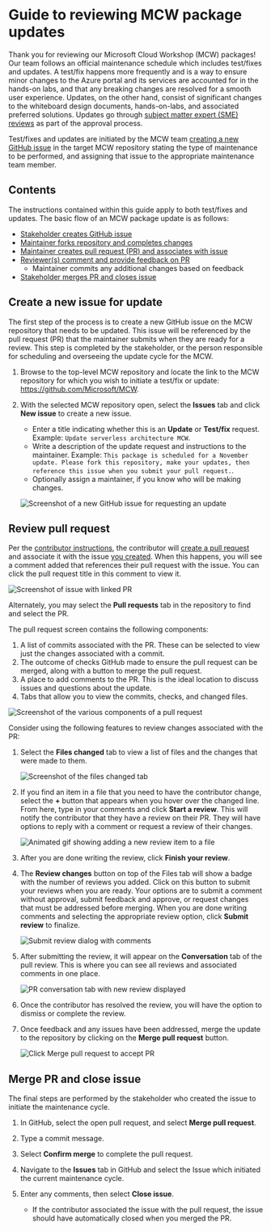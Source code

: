 # Guide to reviewing MCW package updates

Thank you for reviewing our Microsoft Cloud Workshop (MCW) packages! Our team follows an official maintenance schedule which includes test/fixes and updates. A test/fix happens more frequently and is a way to ensure minor changes to the Azure portal and its services are accounted for in the hands-on labs, and that any breaking changes are resolved for a smooth user experience. Updates, on the other hand, consist of significant changes to the whiteboard design documents, hands-on-labs, and associated preferred solutions. Updates go through [subject matter expert (SME) reviews](reviewers.md) as part of the approval process.

Test/fixes and updates are initiated by the MCW team [creating a new GitHub issue](reviewers.md#create-a-new-issue-for-update) in the target MCW repository stating the type of maintenance to be performed, and assigning that issue to the appropriate maintenance team member.

## Contents

The instructions contained within this guide apply to both test/fixes and updates. The basic flow of an MCW package update is as follows:

- [Stakeholder creates GitHub issue](#create-a-new-issue-for-update)
- [Maintainer forks repository and completes changes](contributors.md#fork-the-mcw-repository)
- [Maintainer creates pull request (PR) and associates with issue](contributors.md#create-pull-request)
- [Reviewer(s) comment and provide feedback on PR](#review-pull-request)
  - Maintainer commits any additional changes based on feedback
- [Stakeholder merges PR and closes issue](#merge-pr-and-close-issue)

## Create a new issue for update

The first step of the process is to create a new GitHub issue on the MCW repository that needs to be updated. This issue will be referenced by the pull request (PR) that the maintainer submits when they are ready for a review. This step is completed by the stakeholder, or the person responsible for scheduling and overseeing the update cycle for the MCW.

1. Browse to the top-level MCW repository and locate the link to the MCW repository for which you wish to initiate a test/fix or update: <https://github.com/Microsoft/MCW>.

2. With the selected MCW repository open, select the **Issues** tab and click **New issue** to create a new issue.

    - Enter a title indicating whether this is an **Update** or **Test/fix** request. Example: `Update serverless architecture MCW`.
    - Write a description of the update request and instructions to the maintainer. Example: `This package is scheduled for a November update. Please fork this repository, make your updates, then reference this issue when you submit your pull request.`.
    - Optionally assign a maintainer, if you know who will be making changes.

    ![Screenshot of a new GitHub issue for requesting an update](media/new-github-issue.png 'GitHub issue')

## Review pull request

Per the [contributor instructions](contributors.md), the contributor will [create a pull request](contributors.md#create-pull-request) and associate it with the issue [you created](#create-a-new-issue-for-update). When this happens, you will see a comment added that references their pull request with the issue. You can click the pull request title in this comment to view it.

![Screenshot of issue with linked PR](media/issue-with-linked-pr.png 'Issue with linked PR')

Alternately, you may select the **Pull requests** tab in the repository to find and select the PR.

The pull request screen contains the following components:

1. A list of commits associated with the PR. These can be selected to view just the changes associated with a commit.
2. The outcome of checks GitHub made to ensure the pull request can be merged, along with a button to merge the pull request.
3. A place to add comments to the PR. This is the ideal location to discuss issues and questions about the update.
4. Tabs that allow you to view the commits, checks, and changed files.

![Screenshot of the various components of a pull request](media/pull-request-components.png 'Pull request components')

Consider using the following features to review changes associated with the PR:

1. Select the **Files changed** tab to view a list of files and the changes that were made to them.

    ![Screenshot of the files changed tab](media/files-changed-tab.png 'Files changed tab')

2. If you find an item in a file that you need to have the contributor change, select the **+** button that appears when you hover over the changed line. From here, type in your comments and click **Start a review**. This will notify the contributor that they have a review on their PR. They will have options to reply with a comment or request a review of their changes.

    ![Animated gif showing adding a new review item to a file](media/start-review.gif 'Start review')

3. After you are done writing the review, click **Finish your review**.

4. The **Review changes** button on top of the Files tab will show a badge with the number of reviews you added. Click on this button to submit your reviews when you are ready. Your options are to submit a comment without approval, submit feedback and approve, or request changes that must be addressed before merging. When you are done writing comments and selecting the appropriate review option, click **Submit review** to finalize.

    ![Submit review dialog with comments](media/submit-review-dialog.png 'Submit review dialog')

5. After submitting the review, it will appear on the **Conversation** tab of the pull review. This is where you can see all reviews and associated comments in one place.

    ![PR conversation tab with new review displayed](media/new-review-with-comments.png 'New review with comments')

6. Once the contributor has resolved the review, you will have the option to dismiss or complete the review.

7. Once feedback and any issues have been addressed, merge the update to the repository by clicking on the **Merge pull request** button.

    ![Click Merge pull request to accept PR](media/merge-pull-request.png 'Merge pull request')

## Merge PR and close issue

The final steps are performed by the stakeholder who created the issue to initiate the maintenance cycle.

1. In GitHub, select the open pull request, and select **Merge pull request**.
2. Type a commit message.
3. Select **Confirm merge** to complete the pull request.
4. Navigate to the **Issues** tab in GitHub and select the Issue which initiated the current maintenance cycle.
5. Enter any comments, then select **Close issue**.

    - If the contributor associated the issue with the pull request, the issue should have automatically closed when you merged the PR.
